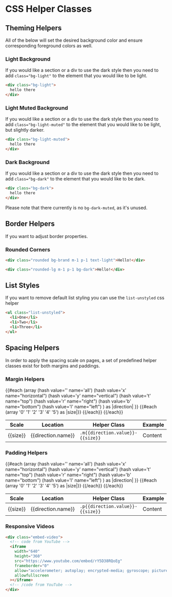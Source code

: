 # CSS Helper Classes

## Theming Helpers

All of the below will set the desired background color and ensure corresponding foreground colors as well.

### Light Background

If you would like a section or a div to use the dark style then you need to add `class="bg-light"` to the element that you would like to be light.

```html
<div class="bg-light">
  hello there
</div>
```

### Light Muted Background

If you would like a section or a div to use the dark style then you need to add `class="bg-light-muted"` to the element that you would like to be light, but slightly darker.

```html
<div class="bg-light-muted">
  hello there
</div>
```

### Dark Background

If you would like a section or a div to use the dark style then you need to add `class="bg-dark"` to the element that you would like to be dark.

```html
<div class="bg-dark">
  hello there
</div>
```

Please note that there currently is no `bg-dark-muted`, as it's unused.

## Border Helpers

If you want to adjust border properties.

### Rounded Corners

```html
<div class="rounded bg-brand m-1 p-1 text-light">Hello!</div>
```

```html
<div class="rounded-lg m-1 p-1 bg-dark">Hello!</div>
```

## List Styles

If you want to remove default list styling you can use the `list-unstyled` css helper

```html
<ul class="list-unstyled">
  <li>One</li>
  <li>Two</li>
  <li>Three</li>
</ul>
```

## Spacing Helpers

In order to apply the spacing scale on pages, a set of predefined helper classes exist for both margins and paddings.

### Margin Helpers

<table class="mb-5">
  <thead>
    <tr>
      <th>Scale</th>
      <th>Location</th>
      <th>Helper Class</th>
      <th>Example</th>
    </tr>
  </thead>
  <tbody>
    {{#each 
      (array
        (hash value='' name='all') 
        (hash value='x' name="horizontal") 
        (hash value='y' name="vertical") 
        (hash value='t' name="top") 
        (hash value='r' name="right")
        (hash value='b' name="bottom") 
        (hash value='l' name="left") 
      ) as |direction|
    }}
      {{#each (array '0' '1' '2' '3' '4' '5') as |size|}}
        <tr>
          <td>{{size}}</td>
          <td>{{direction.name}}</td>
          <td><code>.m{{direction.value}}-{{size}}</code></td>
          <td>
            <div class="bg-light-muted border-dashed">
              <div class="bg-dark m{{direction.value}}-{{size}}">Content</div>
            </div>
          </td>
        </tr>
      {{/each}}
    {{/each}}
  </tbody>
</table>

### Padding Helpers

<table class="mb-5">
  <thead>
    <tr>
      <th>Scale</th>
      <th>Location</th>
      <th>Helper Class</th>
      <th>Example</th>
    </tr>
  </thead>
  <tbody>
    {{#each 
      (array
        (hash value='' name='all') 
        (hash value='x' name="horizontal") 
        (hash value='y' name="vertical") 
        (hash value='t' name="top") 
        (hash value='r' name="right")
        (hash value='b' name="bottom") 
        (hash value='l' name="left") 
      ) as |direction|
    }}
      {{#each (array '0' '1' '2' '3' '4' '5') as |size|}}
        <tr>
          <td>{{size}}</td>
          <td>{{direction.name}}</td>
          <td><code>.p{{direction.value}}-{{size}}</code></td>
          <td>
            <div class="bg-light-muted border-dashed ">
              <div class="bg-dark p{{direction.value}}-{{size}}">Content</div>
            </div>
          </td>
        </tr>
      {{/each}}
    {{/each}}
  </tbody>
</table>

### Responsive Videos

```html
<div class="embed-video">
  <!-- code from YouTube -->
  <iframe
    width="640"
    height="360"
    src="https://www.youtube.com/embed/rY5D38RQoEg"
    frameborder="0"
    allow="accelerometer; autoplay; encrypted-media; gyroscope; picture-in-picture"
    allowfullscreen
  ></iframe>
  <!-- /code from YouTube -->
</div>
```
